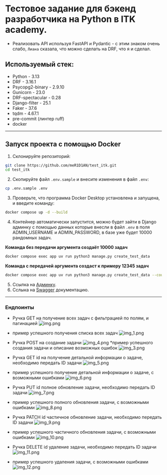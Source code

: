 # Тестовое задание для бэкенд разработчика на Python в ITK academy. 
- Реализовать API используя FastAPI и Pydantic - с этим знаком очень слабо, `Лиана` сказала, что можно сделать на DRF, что я и сделал.

## Используемый стек:
- Python - 3.13
- DRF - 3.16.1
- Psycopg2-binary - 2.9.10
- Gunicorn - 23.0
- DRF-spectacular - 0.28
- Django-filter - 25.1
- Faker - 37.6 
- tqdm - 4.67.1
- pre-commit (линтер ruff)
- docker
---
## Запуск проекта с помощью Docker
1. Склонируйте репозиторий:
```bash
git clone https://github.com/meR1D1AN/test_itk.git
cd test_itk
```
2. Скопируйте файл `.env.sample` и внесите изменения в файл `.env`:
```bash
cp .env.sample .env
```
3. Проверьте, что программа Docker Desktop установлена и запущена, и введите команду:
```bash
docker compose up -d --build
```
4. Контейнер автоматически запустится, можно будет зайти в Django админку с помощью данных которые внесли в файл `.env` в поля ADMIN_USERNAME и ADMIN_PASSWORD, в базе уже будет 10000 рандомных задач.
  
**Команда без передачи аргумента создаёт 10000 задач**
```bash
docker compose exec app uv run python3 manage.py create_test_data
```
**Команда с передачей аргумента создаст к примеру 12345 задач**
```bash
docker compose exec app uv run python3 manage.py create_test_data --count 12345        
```
5. Ссылка на [Админку](http://localhost/admin).
6. Сслыка на [Swagger](http://loclahost/api/v1/docs) документацию.

---
### Ендпоинты
- Ручка GET на получение всех задач с фильтрацией по полям, и пагинацией ![img.png](image_for_readme/img.png)
* пример успешного получения списка всех задач ![img_1.png](image_for_readme/img_1.png)

- Ручка POST на создание задачи ![img_4.png](image_for_readme/img_4.png)
*пример успешного создания задачи и описание возможных ошибок ![img_3.png](image_for_readme/img_3.png)

- Ручка GET id на получение детальной информации о задаче, необходимо передать ID задачи ![img_5.png](image_for_readme/img_5.png)
* пример успешного получение детальной информации о задаче, с возможными ошибками ![img_6.png](image_for_readme/img_6.png)

- Ручка PUT id полное обновление задачи, необходимо передать ID задачи ![img_7.png](image_for_readme/img_7.png)
* пример успешного полного обновления задачи, с возможными ошибками ![img_8.png](image_for_readme/img_8.png)

- Ручка PATCH id частичное обновление задачи, необходимо передать ID задачи ![img_9.png](image_for_readme/img_9.png)
* пример успешного частичного обновления задачи, с возможными ошибками ![img_10.png](image_for_readme/img_10.png)

- Ручка DELETE id удаление задачи, необходимо передать ID задачи ![img_11.png](image_for_readme/img_11.png)
* пример успешного удаления задачи, с возможными ошибками ![img_12.png](image_for_readme/img_12.png)
